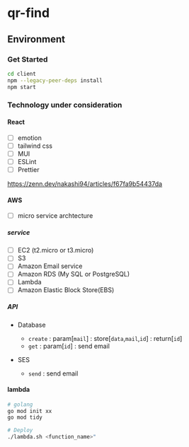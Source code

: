 # qr-find

## Environment
### Get Started
```sh
cd client
npm --legacy-peer-deps install
npm start
```

### Technology under consideration
#### React
- [ ] emotion
- [ ] tailwind css
- [ ] MUI
- [ ] ESLint
- [ ] Prettier

https://zenn.dev/nakashi94/articles/f67fa9b54437da


#### AWS
- [ ] micro service archtecture
<!-- - [x] test -->

##### service
- [ ] EC2 (t2.micro or t3.micro)
- [ ] S3
- [ ] Amazon Email service
- [ ] Amazon RDS (My SQL or PostgreSQL)
- [ ] Lambda
- [ ] Amazon Elastic Block Store(EBS)

##### API
- Database
    - `create` : param[`mail`] : store[`data`,`mail`,`id`] : return[`id`]
    - `get` : param[`id`] : send email

- SES
    - `send` : send email

#### lambda
```bash
# golang
go mod init xx
go mod tidy

# Deploy
./lambda.sh <function_name>"
```
